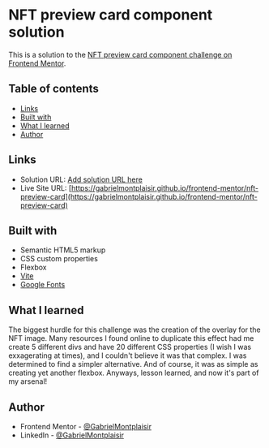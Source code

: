 # NFT preview card component solution

This is a solution to the [NFT preview card component challenge on Frontend Mentor](https://www.frontendmentor.io/challenges/nft-preview-card-component-SbdUL_w0U).

## Table of contents

- [Links](#links)
- [Built with](#built-with)
- [What I learned](#what-i-learned)
- [Author](#author)

## Links

- Solution URL: [Add solution URL here](https://your-solution-url.com)
- Live Site URL: [https://gabrielmontplaisir.github.io/frontend-mentor/nft-preview-card](https://gabrielmontplaisir.github.io/frontend-mentor/nft-preview-card)

## Built with

- Semantic HTML5 markup
- CSS custom properties
- Flexbox
- [Vite](https://vitejs.dev/)
- [Google Fonts](https://fonts.google.com/)

## What I learned

The biggest hurdle for this challenge was the creation of the overlay for the NFT image. Many resources I found online to duplicate this effect had me create 5 different divs and have 20 different CSS properties (I wish I was exxagerating at times), and I couldn't believe it was that complex. I was determined to find a simpler alternative. And of course, it was as simple as creating yet another flexbox. Anyways, lesson learned, and now it's part of my arsenal!

## Author

- Frontend Mentor - [@GabrielMontplaisir](https://www.frontendmentor.io/profile/GabrielMontplaisir)
- LinkedIn - [@GabrielMontplaisir](https://www.linkedin.com/in/gabriel-montplaisir/)
